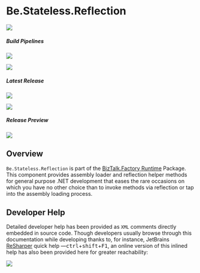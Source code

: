 ﻿# Be.Stateless.Reflection

[![][github.badge]][github]

##### Build Pipelines

[![][pipeline.mr.badge]][pipeline.mr]

[![][pipeline.ci.badge]][pipeline.ci]

##### Latest Release

[![][nuget.badge]][nuget]

[![][release.badge]][release]

##### Release Preview

[![][nuget.preview.badge]][nuget.preview]

## Overview

`Be.Stateless.Reflection` is part of the [BizTalk.Factory Runtime](./../BizTalk/Factory/Runtime/README.md) Package. This component provides assembly loader and reflection helper methods for general purpose .NET development that eases the rare occasions on which you have no other choice than to invoke methods via reflection or tap into the assembly loading process.

## Developer Help

Detailed developer help has been provided as `XML` comments directly embedded in source code. Though developers usually browse through this documentation while developing thanks to, for instance, JetBrains [ReSharper][resharper] quick help &mdash;<kbd>ctrl</kbd>+<kbd>shift</kbd>+<kbd>F1</kbd>, an online version of this inlined help has also been provided here for greater reachability:

[![][help.badge]][help]

<!-- badges -->

[doc.main.badge]: https://img.shields.io/static/v1?label=BizTalk.Factory%20SDK&message=User's%20Guide&color=8CA1AF&logo=readthedocs
[doc.main]: https://www.stateless.be/ "BizTalk.Factory SDK User's Guide"
[doc.this.badge]: https://img.shields.io/static/v1?label=Be.Stateless.Reflection&message=User's%20Guide&color=8CA1AF&logo=readthedocs
[doc.this]: https://www.stateless.be/Reflection "Be.Stateless.Reflection User's Guide"
[github.badge]: https://img.shields.io/static/v1?label=Repository&message=Be.Stateless.Reflection&logo=github
[github]: https://github.com/icraftsoftware/Be.Stateless.Reflection "Be.Stateless.Reflection GitHub Repository"
[help.badge]: https://img.shields.io/static/v1?label=Be.Stateless.Reflection&message=Developer%20Help&color=8CA1AF&logo=microsoftacademic
[help]: https://github.com/icraftsoftware/biztalk.factory.github.io/blob/master/Help/Reflection/README.md "Be.Stateless.Reflection Developer Help"
[nuget.badge]: https://img.shields.io/nuget/v/Be.Stateless.Reflection.svg?label=Be.Stateless.Reflection&style=flat&logo=nuget
[nuget]: https://www.nuget.org/packages/Be.Stateless.Reflection "Be.Stateless.Reflection NuGet Package"
[nuget.preview.badge]: https://badge-factory.azurewebsites.net/package/icraftsoftware/be.stateless/BizTalk.Factory.Preview/Be.Stateless.Reflection?logo=nuget
[nuget.preview]: https://dev.azure.com/icraftsoftware/be.stateless/_packaging?_a=package&feed=BizTalk.Factory.Preview&package=Be.Stateless.Reflection&protocolType=NuGet "Be.Stateless.Reflection Preview NuGet Package"
[pipeline.ci.badge]: https://dev.azure.com/icraftsoftware/be.stateless/_apis/build/status/Be.Stateless.Reflection%20Continuous%20Integration?branchName=master&label=Continuous%20Integration%20Build
[pipeline.ci]: https://dev.azure.com/icraftsoftware/be.stateless/_build/latest?definitionId=90&branchName=master "Be.Stateless.Reflection Continuous Integration Build Pipeline"
[pipeline.mr.badge]: https://dev.azure.com/icraftsoftware/be.stateless/_apis/build/status/Be.Stateless.Reflection%20Manual%20Release?branchName=master&label=Manual%20Release%20Build
[pipeline.mr]: https://dev.azure.com/icraftsoftware/be.stateless/_build/latest?definitionId=91&branchName=master "Be.Stateless.Reflection Manual Release Build Pipeline"
[release.badge]: https://img.shields.io/github/v/release/icraftsoftware/Be.Stateless.Reflection?label=Release&logo=github
[release]: https://github.com/icraftsoftware/Be.Stateless.Reflection/releases/latest "Be.Stateless.Reflection GitHub Release"

<!-- links -->

[resharper]: https://www.jetbrains.com/resharper/
